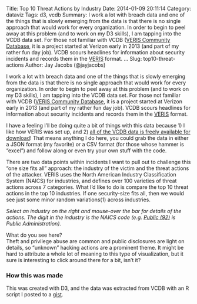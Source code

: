 Title: Top 10 Threat Actions by Industry
Date: 2014-01-09 20:11:14
Category: dataviz
Tags: d3, vcdb
Summary: I work a lot with breach data and one of the things that is slowly emerging from the data is that there is no single approach that would work for every organization.  In order to begin to peel away at this problem (and to work on my D3 skills), I am tapping into the VCDB data set.  For those not familiar with VCDB ([VERIS Community Database](http://veriscommunity.net/doku.php?id=public), it is a project started at Verizon early in 2013 (and part of my rather fun day job).  VCDB scours headlines for information about security incidents and records them in the [VERIS](http://veriscommunity.net) format.  &hellip;
Slug: top10-threat-actions
Author: Jay Jacobs (@jayjacobs)

I work a lot with breach data and one of the things that is slowly emerging from the data is that there is no single approach that would work for every organization.  In order to begin to peel away at this problem (and to work on my D3 skills), I am tapping into the VCDB data set.  For those not familiar with VCDB ([VERIS Community Database](http://veriscommunity.net/doku.php?id=public), it is a project started at Verizon early in 2013 (and part of my rather fun day job).  VCDB scours headlines for information about security incidents and records them in the [VERIS](http://veriscommunity.net) format.  

<link rel="stylesheet" type="text/css" href="/blog/extra/201401-vcdb-actions.css">

I have a feeling I’ll be doing quite a bit of things with this data because 1) I like how VERIS was set up, and 2) [all of the VCDB data is freely available for download]( https://github.com/vz-risk/VCDB)!  That means anything I do here, you could grab the data in either a JSON format (my favorite) or a CSV format (for those whose hammer is “excel”) and follow along or even try your own stuff with the code.

There are two data points within incidents I want to pull out to challenge this “one size fits all” approach: the industry of the victim and the threat actions of the attacker.  VERIS uses the North American Industry Classification System (NAICS) for industries, and defines over 100 varieties of threat actions across 7 categories. What I’d like to do is compare the top 10 threat actions in the top 10 industries.  If one security-size fits all, then we would see just some minor random variations(1) across industries. 

<div id="chart"></div>

<i>Select an industry on the right and mouse-over the bar for details of the actions.  The digit in the industry is the NAICS code (e.g. [Public (92)]( http://www.census.gov/cgi-bin/sssd/naics/naicsrch?code=92&search=2012%20NAICS%20Search) is Public Administration). </i>

What do you see here?  
Theft and privilege abuse are common and public disclosures are light on details, so “unknown” hacking actions are a prominent theme.  It might be hard to attribute a whole lot of meaning to this type of visualization, but it sure is interesting to click around there for a bit, isn’t it?

### How this was made
This was created with D3, and the data was extracted from VCDB with an R script I posted to a [gist]( https://gist.github.com/jayjacobs/8346745).

<script type="text/javascript" src="/blog/extra/201401-vcdb-actions.js"></script>
